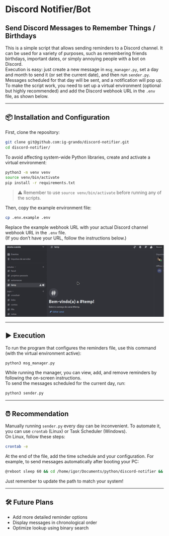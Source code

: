 # Discord Notifier/Bot  
## Send Discord Messages to Remember Things / Birthdays

This is a simple script that allows sending reminders to a Discord channel. It can be used for a variety of purposes, such as remembering friends birthdays, important dates, or simply annoying people with a bot on Discord.  
Execution is easy: just create a new message in `msg_manager.py`, set a day and month to send it (or set the current date), and then run `sender.py`. Messages scheduled for that day will be sent, and a notification will pop up.  
To make the script work, you need to set up a virtual environment (optional but highly recommended) and add the Discord webhook URL in the `.env` file, as shown below.

---

## 📦 Installation and Configuration

First, clone the repository:

```bash
git clone git@github.com:ig-grando/discord-notifier.git
cd discord-notifier/
```

To avoid affecting system-wide Python libraries, create and activate a virtual environment:

```bash
python3 -m venv venv
source venv/bin/activate
pip install -r requirements.txt
```

> ⚠️ Remember to use `source venv/bin/activate` before running any of the scripts.

Then, copy the example environment file:

```bash
cp .env.example .env
```

Replace the example webhook URL with your actual Discord channel webhook URL in the `.env` file.  
(If you don’t have your URL, follow the instructions below.)

![Discord demonstration](assets/discord.gif)

---

## ▶️ Execution

To run the program that configures the reminders file, use this command (with the virtual environment active):

```bash
python3 msg_manager.py
```

While running the manager, you can view, add, and remove reminders by following the on-screen instructions.  
To send the messages scheduled for the current day, run:

```bash
python3 sender.py
```

---

## ⏰ Recommendation

Manually running `sender.py` every day can be inconvenient. To automate it, you can use `crontab` (Linux) or Task Scheduler (Windows).  
On Linux, follow these steps:

```bash
crontab -e
```

At the end of the file, add the time schedule and your configuration. For example, to send messages automatically after booting your PC:

```bash
@reboot sleep 60 && cd /home/igor/Documents/python/discord-notifier && /home/igor/Documents/python/discord-notifier/venv/bin/python sender.py >> /home/igor/Documents/log_sender.log 2>&1
```

Just remember to update the path to match your system!

---

## 🛠️ Future Plans

- Add more detailed reminder options  
- Display messages in chronological order  
- Optimize lookup using binary search
